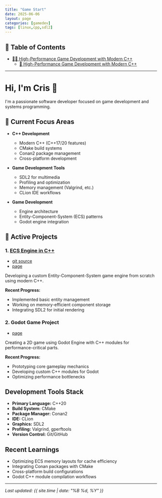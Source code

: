 ```yaml
---
title: "Game Start"
date: 2025-06-06
layout: page
categories: [gamedev]
tags: [linux,cpp,sdl2]
---
```


## 🧾 Table of Contents

- [👨‍💻 High-Performance Game Development with Modern C++](#-portfolio---software-engineer--c-developer)
  - [💼 High-Performance Game Development with Modern C++](#-about-me)

---

# Hi, I'm Cris 👋

I'm a passionate software developer focused on game development and systems programming.

## 🔧 Current Focus Areas

- **C++ Development**
  - Modern C++ (C++17/20 features)
  - CMake build systems
  - Conan2 package management
  - Cross-platform development

- **Game Development Tools**
  - SDL2 for multimedia
  - Profiling and optimization
  - Memory management (Valgrind, etc.)
  - CLion IDE workflows

- **Game Development**
  - Engine architecture
  - Entity-Component-System (ECS) patterns
  - Godot engine integration

## 🚀 Active Projects

### 1. [ECS Engine in C++](https://github.com/yourusername/ecs-engine)

- [git source](https://github.com/yourusername/ecs-engine)
- [page](/cris_gamedev_journey.github.io/post/engine_ecs)

Developing a custom Entity-Component-System game engine from scratch using modern C++.

**Recent Progress:**
- Implemented basic entity management
- Working on memory-efficient component storage
- Integrating SDL2 for initial rendering

### 2. Godot Game Project

- [page](/cris_gamedev_journey.github.io/post/godot_game_cpp)

Creating a 2D game using Godot Engine with C++ modules for performance-critical parts.

**Recent Progress:**
- Prototyping core gameplay mechanics
- Developing custom C++ modules for Godot
- Optimizing performance bottlenecks

## Development Tools Stack

- **Primary Language:** C++20
- **Build System:** CMake
- **Package Manager:** Conan2
- **IDE:** CLion
- **Graphics:** SDL2
- **Profiling:** Valgrind, gperftools
- **Version Control:** Git/GitHub

## Recent Learnings

- Optimizing ECS memory layouts for cache efficiency
- Integrating Conan packages with CMake
- Cross-platform build configurations
- Godot C++ module compilation workflows

---

_Last updated: {{ site.time | date: "%B %d, %Y" }}_